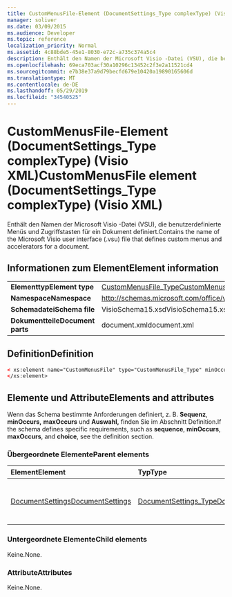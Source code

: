 ```yaml
---
title: CustomMenusFile-Element (DocumentSettings_Type complexType) (Visio XML)
manager: soliver
ms.date: 03/09/2015
ms.audience: Developer
ms.topic: reference
localization_priority: Normal
ms.assetid: 4c88bde5-45e1-8030-e72c-a735c374a5c4
description: Enthält den Namen der Microsoft Visio -Datei (VSU), die benutzerdefinierte Menüs und Zugriffstasten für ein Dokument definiert.
ms.openlocfilehash: 69eca703acf30a10296c13452c2f3e2a11521cd4
ms.sourcegitcommit: e7b38e37a9d79becfd679e10420a19890165606d
ms.translationtype: MT
ms.contentlocale: de-DE
ms.lasthandoff: 05/29/2019
ms.locfileid: "34540525"
---
```

# <a name="custommenusfile-element-documentsettings_type-complextype-visio-xml"></a><span data-ttu-id="307f2-103">CustomMenusFile-Element (DocumentSettings_Type complexType) (Visio XML)</span><span class="sxs-lookup"><span data-stu-id="307f2-103">CustomMenusFile element (DocumentSettings_Type complexType) (Visio XML)</span></span>

<span data-ttu-id="307f2-104">Enthält den Namen der Microsoft Visio -Datei (VSU), die benutzerdefinierte Menüs und Zugriffstasten für ein Dokument definiert.</span><span class="sxs-lookup"><span data-stu-id="307f2-104">Contains the name of the Microsoft Visio user interface (.vsu) file that defines custom menus and accelerators for a document.</span></span>
  
## <a name="element-information"></a><span data-ttu-id="307f2-105">Informationen zum Element</span><span class="sxs-lookup"><span data-stu-id="307f2-105">Element information</span></span>

|||
|:-----|:-----|
|<span data-ttu-id="307f2-106">**Elementtyp**</span><span class="sxs-lookup"><span data-stu-id="307f2-106">**Element type**</span></span> <br/> |[<span data-ttu-id="307f2-107">CustomMenusFile_Type</span><span class="sxs-lookup"><span data-stu-id="307f2-107">CustomMenusFile_Type</span></span>](custommenusfile_type-complextypevisio-xml.md) <br/> |
|<span data-ttu-id="307f2-108">**Namespace**</span><span class="sxs-lookup"><span data-stu-id="307f2-108">**Namespace**</span></span> <br/> |http://schemas.microsoft.com/office/visio/2012/main  <br/> |
|<span data-ttu-id="307f2-109">**Schemadatei**</span><span class="sxs-lookup"><span data-stu-id="307f2-109">**Schema file**</span></span> <br/> |<span data-ttu-id="307f2-110">VisioSchema15.xsd</span><span class="sxs-lookup"><span data-stu-id="307f2-110">VisioSchema15.xsd</span></span>  <br/> |
|<span data-ttu-id="307f2-111">**Dokumentteile**</span><span class="sxs-lookup"><span data-stu-id="307f2-111">**Document parts**</span></span> <br/> |<span data-ttu-id="307f2-112">document.xml</span><span class="sxs-lookup"><span data-stu-id="307f2-112">document.xml</span></span>  <br/> |
   
## <a name="definition"></a><span data-ttu-id="307f2-113">Definition</span><span class="sxs-lookup"><span data-stu-id="307f2-113">Definition</span></span>

```XML
< xs:element name="CustomMenusFile" type="CustomMenusFile_Type" minOccurs="0" maxOccurs="1" >
</xs:element>
```

## <a name="elements-and-attributes"></a><span data-ttu-id="307f2-114">Elemente und Attribute</span><span class="sxs-lookup"><span data-stu-id="307f2-114">Elements and attributes</span></span>

<span data-ttu-id="307f2-115">Wenn das Schema bestimmte Anforderungen definiert, z. B. **Sequenz**, **minOccurs,** **maxOccurs** und **Auswahl,** finden Sie im Abschnitt Definition.</span><span class="sxs-lookup"><span data-stu-id="307f2-115">If the schema defines specific requirements, such as **sequence**, **minOccurs**, **maxOccurs**, and **choice**, see the definition section.</span></span> 
  
### <a name="parent-elements"></a><span data-ttu-id="307f2-116">Übergeordnete Elemente</span><span class="sxs-lookup"><span data-stu-id="307f2-116">Parent elements</span></span>

|<span data-ttu-id="307f2-117">**Element**</span><span class="sxs-lookup"><span data-stu-id="307f2-117">**Element**</span></span>|<span data-ttu-id="307f2-118">**Typ**</span><span class="sxs-lookup"><span data-stu-id="307f2-118">**Type**</span></span>|<span data-ttu-id="307f2-119">**Beschreibung**</span><span class="sxs-lookup"><span data-stu-id="307f2-119">**Description**</span></span>|
|:-----|:-----|:-----|
|[<span data-ttu-id="307f2-120">DocumentSettings</span><span class="sxs-lookup"><span data-stu-id="307f2-120">DocumentSettings</span></span>](documentsettings-element-visiodocument_type-complextypevisio-xml.md) <br/> |[<span data-ttu-id="307f2-121">DocumentSettings_Type</span><span class="sxs-lookup"><span data-stu-id="307f2-121">DocumentSettings_Type</span></span>](documentsettings_type-complextypevisio-xml.md) <br/> |<span data-ttu-id="307f2-122">Enthält Elemente, die Dokumenteinstellungen angeben.</span><span class="sxs-lookup"><span data-stu-id="307f2-122">Contains elements that specify document settings.</span></span>  <br/> |
   
### <a name="child-elements"></a><span data-ttu-id="307f2-123">Untergeordnete Elemente</span><span class="sxs-lookup"><span data-stu-id="307f2-123">Child elements</span></span>

<span data-ttu-id="307f2-124">Keine.</span><span class="sxs-lookup"><span data-stu-id="307f2-124">None.</span></span>
  
### <a name="attributes"></a><span data-ttu-id="307f2-125">Attribute</span><span class="sxs-lookup"><span data-stu-id="307f2-125">Attributes</span></span>

<span data-ttu-id="307f2-126">Keine.</span><span class="sxs-lookup"><span data-stu-id="307f2-126">None.</span></span>
  

